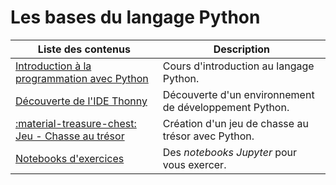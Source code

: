 # Les bases du langage Python

| Liste des contenus                           | Description                         |
| -------------------------------------------- | ----------------------------------- |
| [Introduction à la programmation avec Python](cours.md) | Cours d'introduction au langage Python. |
| [Découverte de l'IDE Thonny](thonny.md) | Découverte d'un environnement de développement Python. |
| [:material-treasure-chest: Jeu - Chasse au trésor](chassetresor.md) | Création d'un jeu de chasse au trésor avec Python. |
| [Notebooks d'exercices](notebooks.md) | Des *notebooks Jupyter* pour vous exercer. |